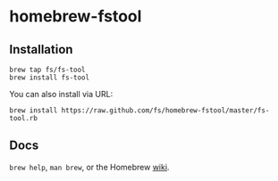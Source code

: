 homebrew-fstool
===============

Installation
---

```shell
brew tap fs/fs-tool
brew install fs-tool
```

You can also install via URL:

```
brew install https://raw.github.com/fs/homebrew-fstool/master/fs-tool.rb
```

Docs
----

`brew help`, `man brew`, or the Homebrew [wiki](http://wiki.github.com/mxcl/homebrew).
